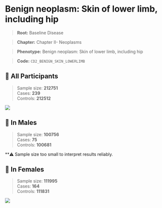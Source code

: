# Benign neoplasm: Skin of lower limb, including hip

> **Root:** Baseline Disease  

> **Chapter:** Chapter II- Neoplasms  

> **Phenotype:** Benign neoplasm: Skin of lower limb, including hip  

> **Code:** `CD2_BENIGN_SKIN_LOWERLIMB`

## 🧪 All Participants  
> Sample size: **212751**  
> Cases: **239**  
> Controls: **212512**
<img src="/Disease/Figures/ALL/Baseline/CD2_BENIGN_SKIN_LOWERLIMB.png"/>
<CsvTable src="/Disease/Data/ALL/Baseline/LG_CD2_BENIGN_SKIN_LOWERLIMB.csv" label="🔍 View full results" />

## 👨 In Males  
> Sample size: **100756**  
> Cases: **75**  
> Controls: **100681**

**⚠️ Sample size too small to interpret results reliably.

## 👩 In Females  
> Sample size: **111995**  
> Cases: **164**  
> Controls: **111831**
<img src="/Disease/Figures/Female/Baseline/CD2_BENIGN_SKIN_LOWERLIMB.png"/>
<CsvTable src="/Disease/Data/Female/Baseline/LG_CD2_BENIGN_SKIN_LOWERLIMB.csv" label="🔍 View full results" />
